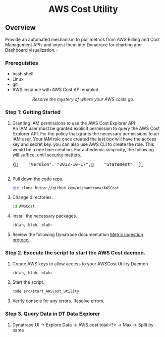 <h1 align="center"> AWS Cost Utility<project-name></h1>

## Overview
Provide an automated mechanism to pull metrics from AWS Billing and Cost Management APIs and ingest them into Dynatrace for charting and Dashboard visualization.=



### Prerequisites
- bash shell
- Linux
- git
- AWS instance with AWS Cost API enabled


<project-description></p>
<p align="center"><i>Resolve the mystery of where your AWS costs go.<project-description></i></p>


### Step 1: Getting Started

1. Granting IAM permissions to use the AWS Cost Explorer API<br>
An IAM user must be granted explicit permission to query the AWS Cost Explorer API. For the policy that grants the necessary permissions to an IAM user. Your IAM role once created the last box will have the access key and secret key. you can also use AWS CLI to create the role. This would be a one time creation.  For achedemic simplicity, the following will suffice, until security matters.
   <pre>
   {    "Version": "2012-10-17",    "Statement": [        {            "Sid": "VisualEditor0",            "Effect": "Allow",            "Action": "ec2:*",            "Resource": "*"        }    ]}

   </pre>

2. Pull down the code repo.

   ```bash
   git clone https://github.com/nishantrama/AWSCost
   ```

3. Change directories.

    ```bash
    cd AWSCost
    ```
4. Install the necessary packages.

   ```bash
   <blah, blah, blah>
   ```


5. Review the following Dynatrace documentation [Metric ingestion protocol](https://www.dynatrace.com/support/help/how-to-use-dynatrace/metrics/metric-ingestion/metric-ingestion-protocol).

### Step 2. Execute the script to start the AWS Cost daemon. 

1. Create AWS keys to allow access to your AWSCost Utility Daemon

   ```bash
   <blah, blah, blah>
   ```

2. Start the script.

   ```bash
   node src/start_AWSCost_Utility
   ```

3. Verify console for any errors.  Resolve errors.  <Magic happens here>




### Step 3. Query Data in DT Data Explorer

1. Dynatrace UI -> Explore Data -> AWS.cost.total<?> -> Max -> Split by name